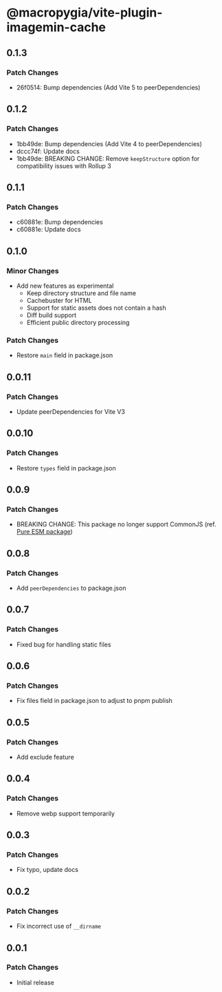 # @macropygia/vite-plugin-imagemin-cache

## 0.1.3

### Patch Changes

- 26f0514: Bump dependencies (Add Vite 5 to peerDependencies)

## 0.1.2

### Patch Changes

- 1bb49de: Bump dependencies (Add Vite 4 to peerDependencies)
- dccc74f: Update docs
- 1bb49de: BREAKING CHANGE: Remove `keepStructure` option for compatibility issues with Rollup 3

## 0.1.1

### Patch Changes

- c60881e: Bump dependencies
- c60881e: Update docs

## 0.1.0

### Minor Changes

- Add new features as experimental
  - Keep directory structure and file name
  - Cachebuster for HTML
  - Support for static assets does not contain a hash
  - Diff build support
  - Efficient public directory processing

### Patch Changes

- Restore `main` field in package.json

## 0.0.11

### Patch Changes

- Update peerDependencies for Vite V3

## 0.0.10

### Patch Changes

- Restore `types` field in package.json

## 0.0.9

### Patch Changes

- BREAKING CHANGE: This package no longer support CommonJS (ref. [Pure ESM package](https://gist.github.com/sindresorhus/a39789f98801d908bbc7ff3ecc99d99c))

## 0.0.8

### Patch Changes

- Add `peerDependencies` to package.json

## 0.0.7

### Patch Changes

- Fixed bug for handling static files

## 0.0.6

### Patch Changes

- Fix files field in package.json to adjust to pnpm publish

## 0.0.5

### Patch Changes

- Add exclude feature

## 0.0.4

### Patch Changes

- Remove webp support temporarily

## 0.0.3

### Patch Changes

- Fix typo, update docs

## 0.0.2

### Patch Changes

- Fix incorrect use of `__dirname`

## 0.0.1

### Patch Changes

- Initial release
